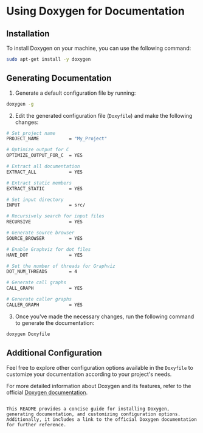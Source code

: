 # Using Doxygen for Documentation

## Installation

To install Doxygen on your machine, you can use the following command:

```bash
sudo apt-get install -y doxygen
```

## Generating Documentation

1. Generate a default configuration file by running:

```bash
doxygen -g
```

2. Edit the generated configuration file (`Doxyfile`) and make the following changes:

```bash
# Set project name
PROJECT_NAME           = "My_Project"

# Optimize output for C
OPTIMIZE_OUTPUT_FOR_C  = YES

# Extract all documentation
EXTRACT_ALL            = YES

# Extract static members
EXTRACT_STATIC         = YES

# Set input directory
INPUT                  = src/

# Recursively search for input files
RECURSIVE              = YES

# Generate source browser
SOURCE_BROWSER         = YES

# Enable Graphviz for dot files
HAVE_DOT               = YES

# Set the number of threads for Graphviz
DOT_NUM_THREADS        = 4

# Generate call graphs
CALL_GRAPH             = YES

# Generate caller graphs
CALLER_GRAPH           = YES
```

3. Once you've made the necessary changes, run the following command to generate the documentation:

```bash
doxygen Doxyfile
```

## Additional Configuration

Feel free to explore other configuration options available in the `Doxyfile` to customize your documentation according to your project's needs.

For more detailed information about Doxygen and its features, refer to the official [Doxygen documentation](http://www.doxygen.nl/manual/index.html).
```

This README provides a concise guide for installing Doxygen, generating documentation, and customizing configuration options. Additionally, it includes a link to the official Doxygen documentation for further reference.
